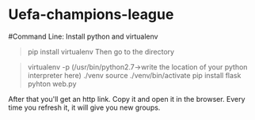 # Uefa-champions-league


#Command Line:
Install python and virtualenv
>pip install virtualenv
Then go to the directory

>virtualenv -p (/usr/bin/python2.7->write the location of your python interpreter here) ./venv
>source ./venv/bin/activate
>pip install flask
>pyhton web.py

After that you'll get an http link. Copy it and open it in the browser. Every time you refresh it, it will give you new groups.
